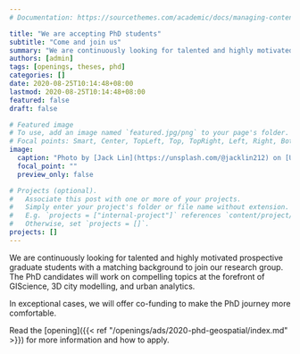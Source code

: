 ```yaml
---
# Documentation: https://sourcethemes.com/academic/docs/managing-content/

title: "We are accepting PhD students"
subtitle: "Come and join us"
summary: "We are continuously looking for talented and highly motivated prospective graduate students to join our research group."
authors: [admin]
tags: [openings, theses, phd]
categories: []
date: 2020-08-25T10:14:48+08:00
lastmod: 2020-08-25T10:14:48+08:00
featured: false
draft: false

# Featured image
# To use, add an image named `featured.jpg/png` to your page's folder.
# Focal points: Smart, Center, TopLeft, Top, TopRight, Left, Right, BottomLeft, Bottom, BottomRight.
image:
  caption: "Photo by [Jack Lin](https://unsplash.com/@jacklin212) on [Unsplash](https://unsplash.com/)."
  focal_point: ""
  preview_only: false

# Projects (optional).
#   Associate this post with one or more of your projects.
#   Simply enter your project's folder or file name without extension.
#   E.g. `projects = ["internal-project"]` references `content/project/deep-learning/index.md`.
#   Otherwise, set `projects = []`.
projects: []
---
```


We are continuously looking for talented and highly motivated prospective graduate students with a matching background to join our research group.
The PhD candidates will work on compelling topics at the forefront of GIScience, 3D city modelling, and urban analytics.

In exceptional cases, we will offer co-funding to make the PhD journey more comfortable.

Read the [opening]({{< ref "/openings/ads/2020-phd-geospatial/index.md" >}}) for more information and how to apply.

